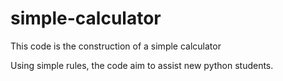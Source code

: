 # simple-calculator

This code is the construction of a simple calculator

Using simple rules, the code aim to assist new python students.

